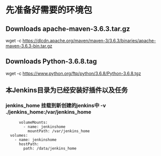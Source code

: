 # 先准备好需要的环境包
## Downloads apache-maven-3.6.3.tar.gz
wget -c https://dlcdn.apache.org/maven/maven-3/3.6.3/binaries/apache-maven-3.6.3-bin.tar.gz

## Downloads Python-3.6.8.tag
wget -c https://www.python.org/ftp/python/3.6.8/Python-3.6.8.tgz

## 本Jenkins目录为已经安装好插件以及任务
### jenkins_home 挂载到新创建的jenkins中 -v ./jenkins_home:/var/jenkins_home
          volumeMounts:
            - name: jenkinshome
              mountPath: /var/jenkins_home
      volumes:
        - name: jenkinshome
          hostPath:
            path: /data/jenkins_home
